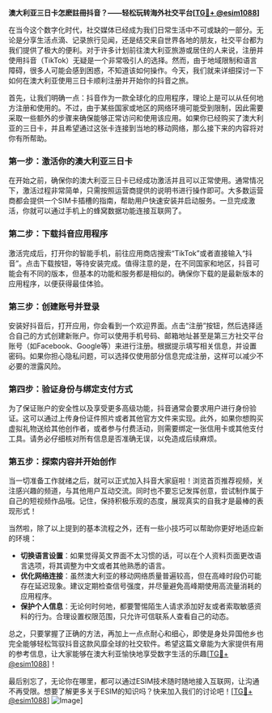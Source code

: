 **澳大利亚三日卡怎麽註冊抖音？——轻松玩转海外社交平台[[TG💪+ @esim1088](https://t.me/s/esim1088)]**

在当今这个数字化时代，社交媒体已经成为我们日常生活中不可或缺的一部分。无论是分享生活点滴、记录旅行见闻，还是结交来自世界各地的朋友，社交平台都为我们提供了极大的便利。对于许多计划前往澳大利亚旅游或居住的人来说，注册并使用抖音（TikTok）无疑是一个非常吸引人的选择。然而，由于地域限制和语言障碍，很多人可能会感到困惑，不知道该如何操作。今天，我们就来详细探讨一下如何在澳大利亚使用三日卡顺利注册并开始你的抖音之旅。

首先，让我们明确一点：抖音作为一款全球化的应用程序，理论上是可以从任何地方注册和使用的。不过，由于某些国家或地区的网络环境可能受到限制，因此需要采取一些额外的步骤来确保能够正常访问和使用该应用。如果你已经购买了澳大利亚的三日卡，并且希望通过这张卡连接到当地的移动网络，那么接下来的内容将对你有所帮助。

### 第一步：激活你的澳大利亚三日卡

在开始之前，确保你的澳大利亚三日卡已经成功激活并且可以正常使用。通常情况下，激活过程非常简单，只需按照运营商提供的说明书进行操作即可。大多数运营商都会提供一个SIM卡插槽的指南，帮助用户快速安装并启动服务。一旦完成激活，你就可以通过手机上的蜂窝数据功能连接互联网了。

### 第二步：下载抖音应用程序

激活完成后，打开你的智能手机，前往应用商店搜索“TikTok”或者直接输入“抖音”。点击下载按钮，等待安装完成。值得注意的是，在不同国家和地区，抖音可能会有不同的版本，但基本的功能和服务都是相似的。确保你下载的是最新版本的应用程序，以便获得最佳体验。

### 第三步：创建账号并登录

安装好抖音后，打开应用，你会看到一个欢迎界面。点击“注册”按钮，然后选择适合自己的方式创建新账户。你可以使用手机号码、邮箱地址甚至是第三方社交平台账号（如Facebook、Google等）来进行注册。根据提示填写相关信息，并设置密码。如果你担心隐私问题，可以选择仅使用部分信息完成注册，这样可以减少不必要的泄露风险。

### 第四步：验证身份与绑定支付方式

为了保证账户的安全性以及享受更多高级功能，抖音通常会要求用户进行身份验证。这可以通过上传身份证件照片或者其他官方文件来实现。此外，如果你想购买虚拟礼物送给其他创作者，或者参与付费活动，则需要绑定一张信用卡或其他支付工具。请务必仔细核对所有信息是否准确无误，以免造成后续麻烦。

### 第五步：探索内容并开始创作

当一切准备工作就绪之后，就可以正式加入抖音大家庭啦！浏览首页推荐视频，关注感兴趣的频道，与其他用户互动交流。同时也不要忘记发挥创意，尝试制作属于自己的短视频作品哦。记住，保持积极乐观的态度，展现真实的自我才是最棒的表现形式！

当然啦，除了以上提到的基本流程之外，还有一些小技巧可以帮助你更好地适应新的环境：

- **切换语言设置**：如果觉得英文界面不太习惯的话，可以在个人资料页面更改语言选项，将其调整为中文或者其他熟悉的语言。
- **优化网络连接**：虽然澳大利亚的移动网络质量普遍较高，但在高峰时段仍可能存在延迟现象。建议定期检查信号强度，并尽量避免高峰期使用高流量消耗的应用程序。
- **保护个人信息**：无论何时何地，都要警惕陌生人请求添加好友或者索取敏感资料的行为。合理设置权限范围，只允许可信联系人查看自己的动态。

总之，只要掌握了正确的方法，再加上一点点耐心和细心，即使是身处异国他乡也完全能够轻松驾驭抖音这款风靡全球的社交软件。希望这篇文章能为大家提供有用的参考信息，让大家能够在澳大利亚愉快地享受数字生活的乐趣[[TG💪+ @esim1088](https://t.me/s/esim1088)]！

最后别忘了，无论你在哪里，都可以通过ESIM技术随时随地接入互联网，让沟通不再受限。想要了解更多关于ESIM的知识吗？快来加入我们的讨论吧！[[TG💪+ @esim1088](https://t.me/s/esim1088)] ![Image](https://i.postimg.cc/4NQfJmqS/Snipaste-2025-05-13-00-14-12.png)]